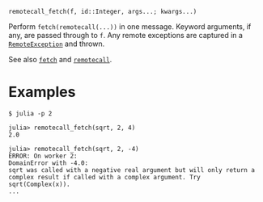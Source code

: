 ```
remotecall_fetch(f, id::Integer, args...; kwargs...)
```

Perform `fetch(remotecall(...))` in one message. Keyword arguments, if any, are passed through to `f`. Any remote exceptions are captured in a [`RemoteException`](@ref) and thrown.

See also [`fetch`](@ref) and [`remotecall`](@ref).

# Examples

```julia-repl
$ julia -p 2

julia> remotecall_fetch(sqrt, 2, 4)
2.0

julia> remotecall_fetch(sqrt, 2, -4)
ERROR: On worker 2:
DomainError with -4.0:
sqrt was called with a negative real argument but will only return a complex result if called with a complex argument. Try sqrt(Complex(x)).
...
```
